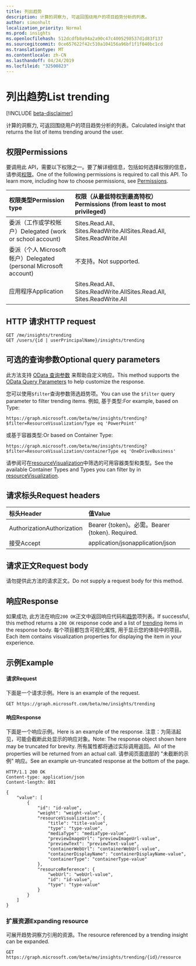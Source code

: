 ```yaml
---
title: 列出趋势
description: 计算的洞察力, 可返回围绕用户的项目趋势分析的列表。
author: simonhult
localization_priority: Normal
ms.prod: insights
ms.openlocfilehash: 512dcdfb8a94a2a90c47c4005298537d1d83f137
ms.sourcegitcommit: 0ce657622f42c510a104156a96bf1f1f040bc1cd
ms.translationtype: MT
ms.contentlocale: zh-CN
ms.lasthandoff: 04/24/2019
ms.locfileid: "32500823"
---
```

# <a name="list-trending"></a><span data-ttu-id="270e6-103">列出趋势</span><span class="sxs-lookup"><span data-stu-id="270e6-103">List trending</span></span>

[!INCLUDE [beta-disclaimer](../../includes/beta-disclaimer.md)]

<span data-ttu-id="270e6-104">计算的洞察力, 可返回围绕用户的项目趋势分析的列表。</span><span class="sxs-lookup"><span data-stu-id="270e6-104">Calculated insight that returns the list of items trending around the user.</span></span>

## <a name="permissions"></a><span data-ttu-id="270e6-105">权限</span><span class="sxs-lookup"><span data-stu-id="270e6-105">Permissions</span></span>
<span data-ttu-id="270e6-p101">要调用此 API，需要以下权限之一。要了解详细信息，包括如何选择权限的信息，请参阅[权限](/graph/permissions-reference)。</span><span class="sxs-lookup"><span data-stu-id="270e6-p101">One of the following permissions is required to call this API. To learn more, including how to choose permissions, see [Permissions](/graph/permissions-reference).</span></span>


|<span data-ttu-id="270e6-108">权限类型</span><span class="sxs-lookup"><span data-stu-id="270e6-108">Permission type</span></span>      | <span data-ttu-id="270e6-109">权限（从最低特权到最高特权）</span><span class="sxs-lookup"><span data-stu-id="270e6-109">Permissions (from least to most privileged)</span></span>              |
|:--------------------|:---------------------------------------------------------|
|<span data-ttu-id="270e6-110">委派（工作或学校帐户）</span><span class="sxs-lookup"><span data-stu-id="270e6-110">Delegated (work or school account)</span></span> | <span data-ttu-id="270e6-111">Sites.Read.All、Sites.ReadWrite.All</span><span class="sxs-lookup"><span data-stu-id="270e6-111">Sites.Read.All, Sites.ReadWrite.All</span></span>    |
|<span data-ttu-id="270e6-112">委派（个人 Microsoft 帐户）</span><span class="sxs-lookup"><span data-stu-id="270e6-112">Delegated (personal Microsoft account)</span></span> | <span data-ttu-id="270e6-113">不支持。</span><span class="sxs-lookup"><span data-stu-id="270e6-113">Not supported.</span></span>    |
|<span data-ttu-id="270e6-114">应用程序</span><span class="sxs-lookup"><span data-stu-id="270e6-114">Application</span></span> | <span data-ttu-id="270e6-115">Sites.Read.All、Sites.ReadWrite.All</span><span class="sxs-lookup"><span data-stu-id="270e6-115">Sites.Read.All, Sites.ReadWrite.All</span></span> |

## <a name="http-request"></a><span data-ttu-id="270e6-116">HTTP 请求</span><span class="sxs-lookup"><span data-stu-id="270e6-116">HTTP request</span></span>
```http
GET /me/insights/trending
GET /users/{id | userPrincipalName}/insights/trending
```

## <a name="optional-query-parameters"></a><span data-ttu-id="270e6-117">可选的查询参数</span><span class="sxs-lookup"><span data-stu-id="270e6-117">Optional query parameters</span></span>
<span data-ttu-id="270e6-118">此方法支持 [OData 查询参数](https://developer.microsoft.com/graph/docs/concepts/query_parameters) 来帮助自定义响应。</span><span class="sxs-lookup"><span data-stu-id="270e6-118">This method supports the [OData Query Parameters](https://developer.microsoft.com/graph/docs/concepts/query_parameters) to help customize the response.</span></span>

<span data-ttu-id="270e6-119">您可以使用`$filter`查询参数筛选趋势项。</span><span class="sxs-lookup"><span data-stu-id="270e6-119">You can use the `$filter` query parameter to filter trending items.</span></span> <span data-ttu-id="270e6-120">例如, 基于类型:</span><span class="sxs-lookup"><span data-stu-id="270e6-120">For example, based on Type:</span></span>

`https://graph.microsoft.com/beta/me/insights/trending?$filter=ResourceVisualization/Type eq 'PowerPoint'`

<span data-ttu-id="270e6-121">或基于容器类型:</span><span class="sxs-lookup"><span data-stu-id="270e6-121">Or based on Container Type:</span></span>

`https://graph.microsoft.com/beta/me/insights/trending?$filter=ResourceVisualization/containerType eq 'OneDriveBusiness'`

<span data-ttu-id="270e6-122">请参阅可在[resourceVisualization](../resources/insights-resourcevisualization.md)中筛选的可用容器类型和类型。</span><span class="sxs-lookup"><span data-stu-id="270e6-122">See the available Container Types and Types you can filter by in [resourceVisualization](../resources/insights-resourcevisualization.md).</span></span>


## <a name="request-headers"></a><span data-ttu-id="270e6-123">请求标头</span><span class="sxs-lookup"><span data-stu-id="270e6-123">Request headers</span></span>
| <span data-ttu-id="270e6-124">标头</span><span class="sxs-lookup"><span data-stu-id="270e6-124">Header</span></span>       |  <span data-ttu-id="270e6-125">值</span><span class="sxs-lookup"><span data-stu-id="270e6-125">Value</span></span>|
|:-------------|:------|
| <span data-ttu-id="270e6-126">Authorization</span><span class="sxs-lookup"><span data-stu-id="270e6-126">Authorization</span></span>  | <span data-ttu-id="270e6-p103">Bearer {token}。必需。</span><span class="sxs-lookup"><span data-stu-id="270e6-p103">Bearer {token}. Required.</span></span>|
| <span data-ttu-id="270e6-129">接受</span><span class="sxs-lookup"><span data-stu-id="270e6-129">Accept</span></span>  | <span data-ttu-id="270e6-130">application/json</span><span class="sxs-lookup"><span data-stu-id="270e6-130">application/json</span></span>|

## <a name="request-body"></a><span data-ttu-id="270e6-131">请求正文</span><span class="sxs-lookup"><span data-stu-id="270e6-131">Request body</span></span>
<span data-ttu-id="270e6-132">请勿提供此方法的请求正文。</span><span class="sxs-lookup"><span data-stu-id="270e6-132">Do not supply a request body for this method.</span></span>

## <a name="response"></a><span data-ttu-id="270e6-133">响应</span><span class="sxs-lookup"><span data-stu-id="270e6-133">Response</span></span>

<span data-ttu-id="270e6-134">如果成功, 此方法在响应`200 OK`正文中返回响应代码和[趋势](../resources/insights-trending.md)项列表。</span><span class="sxs-lookup"><span data-stu-id="270e6-134">If successful, this method returns a `200 OK` response code and a list of [trending](../resources/insights-trending.md) items in the response body.</span></span> <span data-ttu-id="270e6-135">每个项目都包含可视化属性, 用于显示您的体验中的项目。</span><span class="sxs-lookup"><span data-stu-id="270e6-135">Each item contains visualization properties for displaying the item in your experience.</span></span>

## <a name="example"></a><span data-ttu-id="270e6-136">示例</span><span class="sxs-lookup"><span data-stu-id="270e6-136">Example</span></span>
#### <a name="request"></a><span data-ttu-id="270e6-137">请求</span><span class="sxs-lookup"><span data-stu-id="270e6-137">Request</span></span>
<span data-ttu-id="270e6-138">下面是一个请求示例。</span><span class="sxs-lookup"><span data-stu-id="270e6-138">Here is an example of the request.</span></span>
```http
GET https://graph.microsoft.com/beta/me/insights/trending
```
#### <a name="response"></a><span data-ttu-id="270e6-139">响应</span><span class="sxs-lookup"><span data-stu-id="270e6-139">Response</span></span>
<span data-ttu-id="270e6-140">下面是一个响应示例。</span><span class="sxs-lookup"><span data-stu-id="270e6-140">Here is an example of the response.</span></span> <span data-ttu-id="270e6-141">注意：为简洁起见，可能会截断此处显示的响应对象。</span><span class="sxs-lookup"><span data-stu-id="270e6-141">Note: The response object shown here may be truncated for brevity.</span></span> <span data-ttu-id="270e6-142">所有属性都将通过实际调用返回。</span><span class="sxs-lookup"><span data-stu-id="270e6-142">All of the properties will be returned from an actual call.</span></span> <span data-ttu-id="270e6-143">请参阅页面底部的 "未截断的示例" 响应。</span><span class="sxs-lookup"><span data-stu-id="270e6-143">See an example un-truncated response at the bottom of the page.</span></span>
```http
HTTP/1.1 200 OK
Content-type: application/json
Content-length: 801

{
    "value": [
        {
            "id": "id-value",
            "weight": "weight-value",
            "resourceVisualization": {
                "title": "title-value",
                "type": "type-value",
                "mediaType": "mediaType-value",
                "previewImageUrl": "previewImageUrl-value",
                "previewText": "previewText-value",
                "containerWebUrl": "containerWebUrl-value",
                "containerDisplayName": "containerDisplayName-value",
                "containerType": "containerType-value"
            },
            "resourceReference": {
                "webUrl": "webUrl-value",
                "id": "id-value",
                "type": "type-value"
            }
        }
    ]
}
```

### <a name="expanding-resource"></a><span data-ttu-id="270e6-144">扩展资源</span><span class="sxs-lookup"><span data-stu-id="270e6-144">Expanding resource</span></span>
<span data-ttu-id="270e6-145">可展开趋势洞察力引用的资源。</span><span class="sxs-lookup"><span data-stu-id="270e6-145">The resource referenced by a trending insight can be expanded.</span></span>
```http
GET https://graph.microsoft.com/beta/me/insights/trending/{id}/resource
```
<!--
{
  "type": "#page.annotation",
  "suppressions": [
    "Error: /api-reference/beta/api/insights-list-trending.md:\r\n      Exception processing links.\r\n    System.ArgumentException: Link Definition was null. Link text: !INCLUDE [beta-disclaimer](../../includes/beta-disclaimer.md)\r\n      at ApiDoctor.Validation.DocFile.get_LinkDestinations()\r\n      at ApiDoctor.Validation.DocSet.ValidateLinks(Boolean includeWarnings, String[] relativePathForFiles, IssueLogger issues, Boolean requireFilenameCaseMatch, Boolean printOrphanedFiles)"
  ]
}
-->
